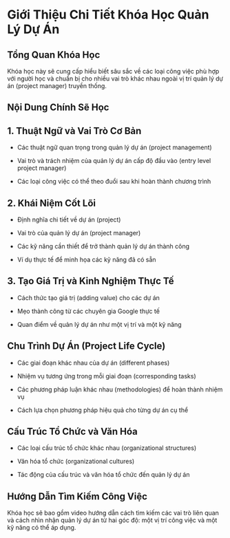 # Giới Thiệu Chi Tiết Khóa Học Quản Lý Dự Án

## Tổng Quan Khóa Học

Khóa học này sẽ cung cấp hiểu biết sâu sắc về các loại công việc phù hợp với người học và chuẩn bị cho nhiều vai trò khác nhau ngoài vị trí quản lý dự án (project manager) truyền thống.

## Nội Dung Chính Sẽ Học

## 1. Thuật Ngữ và Vai Trò Cơ Bản

- Các thuật ngữ quan trọng trong quản lý dự án (project management)
    
- Vai trò và trách nhiệm của quản lý dự án cấp độ đầu vào (entry level project manager)
    
- Các loại công việc có thể theo đuổi sau khi hoàn thành chương trình
    

## 2. Khái Niệm Cốt Lõi

- Định nghĩa chi tiết về dự án (project)
    
- Vai trò của quản lý dự án (project manager)
    
- Các kỹ năng cần thiết để trở thành quản lý dự án thành công
    
- Ví dụ thực tế để minh họa các kỹ năng đã có sẵn
    

## 3. Tạo Giá Trị và Kinh Nghiệm Thực Tế

- Cách thức tạo giá trị (adding value) cho các dự án
    
- Mẹo thành công từ các chuyên gia Google thực tế
    
- Quan điểm về quản lý dự án như một vị trí và một kỹ năng
    

## Chu Trình Dự Án (Project Life Cycle)

- Các giai đoạn khác nhau của dự án (different phases)
    
- Nhiệm vụ tương ứng trong mỗi giai đoạn (corresponding tasks)
    
- Các phương pháp luận khác nhau (methodologies) để hoàn thành nhiệm vụ
    
- Cách lựa chọn phương pháp hiệu quả cho từng dự án cụ thể
    

## Cấu Trúc Tổ Chức và Văn Hóa

- Các loại cấu trúc tổ chức khác nhau (organizational structures)
    
- Văn hóa tổ chức (organizational cultures)
    
- Tác động của cấu trúc và văn hóa tổ chức đến quản lý dự án
    

## Hướng Dẫn Tìm Kiếm Công Việc

Khóa học sẽ bao gồm video hướng dẫn cách tìm kiếm các vai trò liên quan và cách nhìn nhận quản lý dự án từ hai góc độ: một vị trí công việc và một kỹ năng có thể áp dụng.